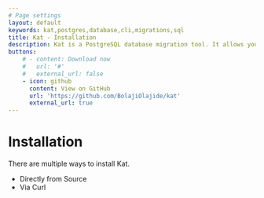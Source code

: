 ```yaml
---
# Page settings
layout: default
keywords: kat,postgres,database,cli,migrations,sql
title: Kat - Installation
description: Kat is a PostgreSQL database migration tool. It allows you run your migrations with raw SQL files.
buttons:
    # - content: Download now
    #   url: '#'
    #   external_url: false
    - icon: github
      content: View on GitHub
      url: 'https://github.com/BolajiOlajide/kat'
      external_url: true
---
```


# Installation

There are multiple ways to install Kat.

- Directly from Source
- Via Curl
